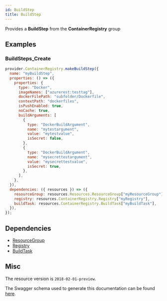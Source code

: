 ```yaml
---
id: BuildStep
title: BuildStep
---
```

Provides a **BuildStep** from the **ContainerRegistry** group
## Examples
### BuildSteps_Create
```js
provider.ContainerRegistry.makeBuildStep({
  name: "myBuildStep",
  properties: () => ({
    properties: {
      type: "Docker",
      imageNames: ["azurerest:testtag"],
      dockerFilePath: "subfolder/Dockerfile",
      contextPath: "dockerfiles",
      isPushEnabled: true,
      noCache: true,
      buildArguments: [
        {
          type: "DockerBuildArgument",
          name: "mytestargument",
          value: "mytestvalue",
          isSecret: false,
        },
        {
          type: "DockerBuildArgument",
          name: "mysecrettestargument",
          value: "mysecrettestvalue",
          isSecret: true,
        },
      ],
    },
  }),
  dependencies: ({ resources }) => ({
    resourceGroup: resources.Resources.ResourceGroup["myResourceGroup"],
    registry: resources.ContainerRegistry.Registry["myRegistry"],
    buildTask: resources.ContainerRegistry.BuildTask["myBuildTask"],
  }),
});

```
## Dependencies
- [ResourceGroup](../Resources/ResourceGroup.md)
- [Registry](../ContainerRegistry/Registry.md)
- [BuildTask](../ContainerRegistry/BuildTask.md)
## Misc
The resource version is `2018-02-01-preview`.

The Swagger schema used to generate this documentation can be found [here](https://github.com/Azure/azure-rest-api-specs/tree/main/specification/containerregistry/resource-manager/Microsoft.ContainerRegistry/preview/2018-02-01-preview/containerregistry_build.json).
